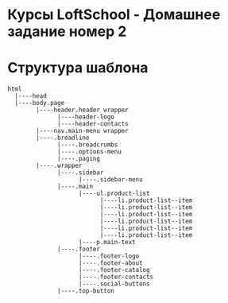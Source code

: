 # Курсы LoftSchool - Домашнее задание номер 2

# Структура шаблона

    html
      |----head
      |----body.page
            |----header.header wrapper
                  |----header-logo
                  |----header-contacts
            |----nav.main-menu wrapper
            |----.breadline
                  |----.breadcrumbs
                  |----.options-menu
                  |----.paging
            |----.wrapper
                  |----.sidebar
                        |----.sidebar-menu
                  |----.main
                        |----ul.product-list
                              |----li.product-list--item
                              |----li.product-list--item
                              |----li.product-list--item
                              |----li.product-list--item
                              |----li.product-list--item
                              |----li.product-list--item
                  	    |----p.main-text
                  |----.footer
                  	    |----.footer-logo
                  	    |----.footer-about
                  	    |----.footer-catalog
                  	    |----.footer-contacts
                  	    |----.social-buttons
                  |----.top-button
          
